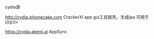 cydia源


http://cydia.iphonecake.com CrackerXI app gui工具脱壳，生成ipa 可用于iOS11+

https://cydia.akemi.ai  AppSync

